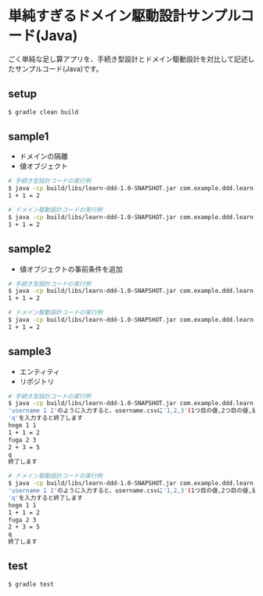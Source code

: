 # 単純すぎるドメイン駆動設計サンプルコード(Java)

ごく単純な足し算アプリを、手続き型設計とドメイン駆動設計を対比して記述したサンプルコード(Java)です。

## setup
```sh
$ gradle clean build
```

## sample1
- ドメインの隔離
- 値オブジェクト
```sh
# 手続き型設計コードの実行例
$ java -cp build/libs/learn-ddd-1.0-SNAPSHOT.jar com.example.ddd.learn.sample01.transaction.TransactionAddition01 1 1
1 + 1 = 2

# ドメイン駆動設計コードの実行例
$ java -cp build/libs/learn-ddd-1.0-SNAPSHOT.jar com.example.ddd.learn.sample01.ddd.DDDAddition01 1 1
1 + 1 = 2
```

## sample2
- 値オブジェクトの事前条件を追加
```sh
# 手続き型設計コードの実行例
$ java -cp build/libs/learn-ddd-1.0-SNAPSHOT.jar com.example.ddd.learn.sample02.transaction.TransactionAddition02 1 1
1 + 1 = 2

# ドメイン駆動設計コードの実行例
$ java -cp build/libs/learn-ddd-1.0-SNAPSHOT.jar com.example.ddd.learn.sample02.ddd.DDDAddition02 1 1
1 + 1 = 2
```

## sample3
- エンティティ
- リポジトリ
```sh
# 手続き型設計コードの実行例
$ java -cp build/libs/learn-ddd-1.0-SNAPSHOT.jar com.example.ddd.learn.sample03.transaction.TransactionAddition03
'username 1 2'のように入力すると、username.csvに'1,2,3'(1つ目の値,2つ目の値,足し算結果)と出力します
'q'を入力すると終了します
hoge 1 1
1 + 1 = 2
fuga 2 3
2 + 3 = 5
q
終了します

# ドメイン駆動設計コードの実行例
$ java -cp build/libs/learn-ddd-1.0-SNAPSHOT.jar com.example.ddd.learn.sample03.ddd.DDDAddition03
'username 1 2'のように入力すると、username.csvに'1,2,3'(1つ目の値,2つ目の値,足し算結果)と出力します
'q'を入力すると終了します
hoge 1 1
1 + 1 = 2
fuga 2 3
2 + 3 = 5
q
終了します
```

## test
```sh
$ gradle test
```
